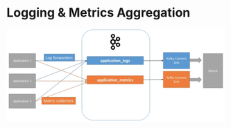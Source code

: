 # Logging & Metrics Aggregation

![Logging & Metrics Aggregation](../../images/logging-metrics-aggregation.png)

